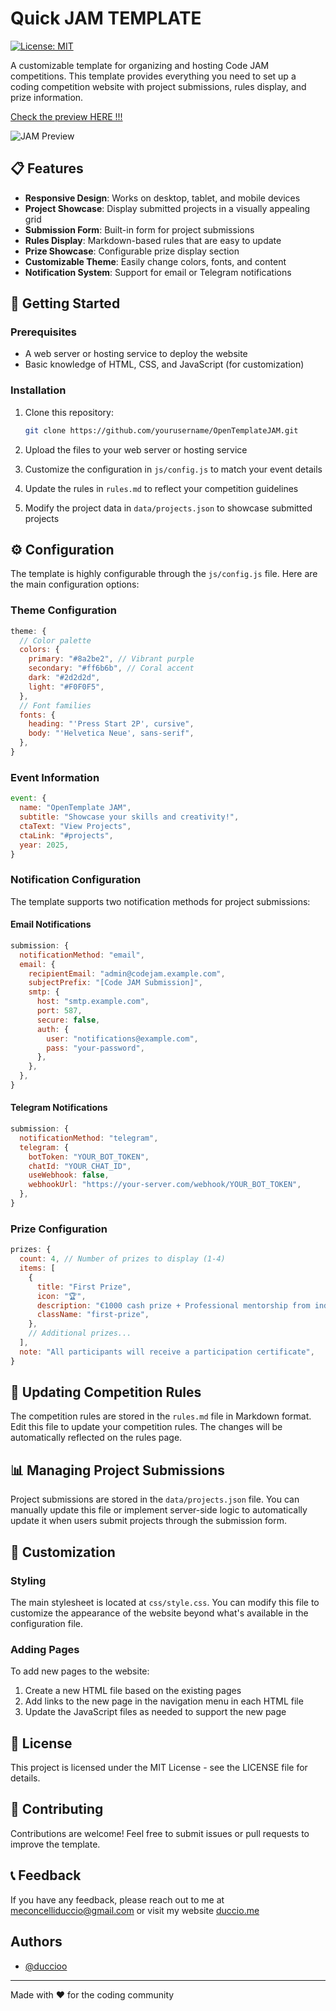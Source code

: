 # Quick JAM TEMPLATE

[![License: MIT](https://img.shields.io/badge/License-MIT-blue.svg)](https://opensource.org/licenses/MIT)

A customizable template for organizing and hosting Code JAM competitions. This template provides everything you need to set up a coding competition website with project submissions, rules display, and prize information.

[Check the preview HERE !!!](https://duccioo.github.io/QuickJAMTemplate/)

![JAM Preview](assets/example.gif)

## 📋 Features

- **Responsive Design**: Works on desktop, tablet, and mobile devices
- **Project Showcase**: Display submitted projects in a visually appealing grid
- **Submission Form**: Built-in form for project submissions
- **Rules Display**: Markdown-based rules that are easy to update
- **Prize Showcase**: Configurable prize display section
- **Customizable Theme**: Easily change colors, fonts, and content
- **Notification System**: Support for email or Telegram notifications

## 🚀 Getting Started

### Prerequisites

- A web server or hosting service to deploy the website
- Basic knowledge of HTML, CSS, and JavaScript (for customization)

### Installation

1. Clone this repository:

   ```bash
   git clone https://github.com/yourusername/OpenTemplateJAM.git
   ```

2. Upload the files to your web server or hosting service

3. Customize the configuration in `js/config.js` to match your event details

4. Update the rules in `rules.md` to reflect your competition guidelines

5. Modify the project data in `data/projects.json` to showcase submitted projects

## ⚙️ Configuration

The template is highly configurable through the `js/config.js` file. Here are the main configuration options:

### Theme Configuration

```javascript
theme: {
  // Color palette
  colors: {
    primary: "#8a2be2", // Vibrant purple
    secondary: "#ff6b6b", // Coral accent
    dark: "#2d2d2d",
    light: "#F0F0F5",
  },
  // Font families
  fonts: {
    heading: "'Press Start 2P', cursive",
    body: "'Helvetica Neue', sans-serif",
  },
}
```

### Event Information

```javascript
event: {
  name: "OpenTemplate JAM",
  subtitle: "Showcase your skills and creativity!",
  ctaText: "View Projects",
  ctaLink: "#projects",
  year: 2025,
}
```

### Notification Configuration

The template supports two notification methods for project submissions:

#### Email Notifications

```javascript
submission: {
  notificationMethod: "email",
  email: {
    recipientEmail: "admin@codejam.example.com",
    subjectPrefix: "[Code JAM Submission]",
    smtp: {
      host: "smtp.example.com",
      port: 587,
      secure: false,
      auth: {
        user: "notifications@example.com",
        pass: "your-password",
      },
    },
  },
}
```

#### Telegram Notifications

```javascript
submission: {
  notificationMethod: "telegram",
  telegram: {
    botToken: "YOUR_BOT_TOKEN",
    chatId: "YOUR_CHAT_ID",
    useWebhook: false,
    webhookUrl: "https://your-server.com/webhook/YOUR_BOT_TOKEN",
  },
}
```

### Prize Configuration

```javascript
prizes: {
  count: 4, // Number of prizes to display (1-4)
  items: [
    {
      title: "First Prize",
      icon: "🏆",
      description: "€1000 cash prize + Professional mentorship from industry experts",
      className: "first-prize",
    },
    // Additional prizes...
  ],
  note: "All participants will receive a participation certificate",
}
```

## 📝 Updating Competition Rules

The competition rules are stored in the `rules.md` file in Markdown format. Edit this file to update your competition rules. The changes will be automatically reflected on the rules page.

## 📊 Managing Project Submissions

Project submissions are stored in the `data/projects.json` file. You can manually update this file or implement server-side logic to automatically update it when users submit projects through the submission form.

## 🔧 Customization

### Styling

The main stylesheet is located at `css/style.css`. You can modify this file to customize the appearance of the website beyond what's available in the configuration file.

### Adding Pages

To add new pages to the website:

1. Create a new HTML file based on the existing pages
2. Add links to the new page in the navigation menu in each HTML file
3. Update the JavaScript files as needed to support the new page

## 📄 License

This project is licensed under the MIT License - see the LICENSE file for details.

## 🤝 Contributing

Contributions are welcome! Feel free to submit issues or pull requests to improve the template.

## 📞 Feedback

If you have any feedback, please reach out to me at meconcelliduccio@gmail.com or visit my website
[duccio.me](https://duccio.me)

## Authors

- [@duccioo](https://github.com/Duccioo)

---

Made with ❤️ for the coding community
